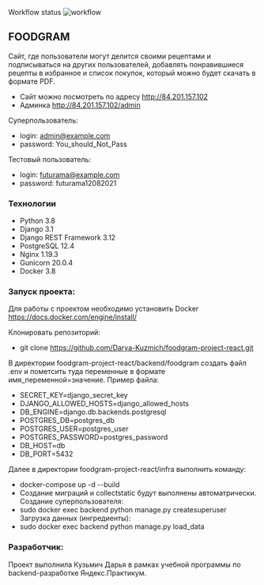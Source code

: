 Workflow status
![workflow](https://github.com/Darya-Kuzmich/foodgram-project-react/actions/workflows/foodgram_workflow.yml/badge.svg)

## FOODGRAM
Сайт, где пользователи могут делится своими рецептами и подписываться на других пользователей, добавлять понравившиеся рецепты в избранное и список покупок, который можно будет скачать в формате PDF.

- Сайт можно посмотреть по адресу http://84.201.157.102
- Админка http://84.201.157.102/admin

Суперпользователь:
- login: admin@example.com
- password: You_should_Not_Pass

Тестовый пользователь:
- login: futurama@example.com
- password: futurama12082021

### Технологии
- Python 3.8
- Django 3.1
- Django REST Framework 3.12
- PostgreSQL 12.4  
- Nginx 1.19.3
- Gunicorn 20.0.4
- Docker 3.8

### Запуск проекта:
Для работы с проектом необходимо установить Docker https://docs.docker.com/engine/install/

Клонировать репозиторий:
- git clone https://github.com/Darya-Kuzmich/foodgram-project-react.git

В директории foodgram-project-react/backend/foodgram создать файл .env и пометсить туда переменные в формате имя_переменной=значение. Пример файла:
- SECRET_KEY=django_secret_key
- DJANGO_ALLOWED_HOSTS=django_allowed_hosts
- DB_ENGINE=django.db.backends.postgresql
- POSTGRES_DB=postgres_db
- POSTGRES_USER=postgres_user
- POSTGRES_PASSWORD=postgres_password
- DB_HOST=db
- DB_PORT=5432

Далее в директории foodgram-project-react/infra выполнить команду:
- docker-compose up -d --build
- Создание миграций и collectstatic будут выполнены автоматрически.
Создание суперпользователя:
- sudo docker exec backend python manage.py createsuperuser
Загрузка данных (ингредиенты):
- sudo docker exec backend python manage.py load_data

### Разработчик:
Проект выполнила Кузьмич Дарья в рамках учебной программы по backend-разработке Яндекс.Практикум.
